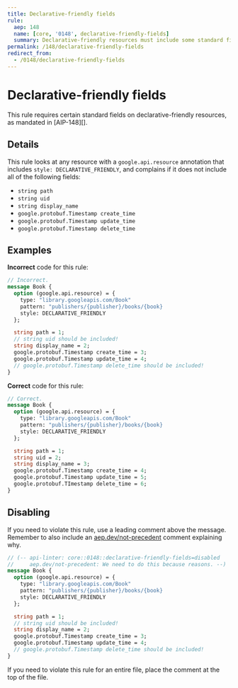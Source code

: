 ```yaml
---
title: Declarative-friendly fields
rule:
  aep: 148
  name: [core, '0148', declarative-friendly-fields]
  summary: Declarative-friendly resources must include some standard fields.
permalink: /148/declarative-friendly-fields
redirect_from:
  - /0148/declarative-friendly-fields
---
```


# Declarative-friendly fields

This rule requires certain standard fields on declarative-friendly resources,
as mandated in [AIP-148][].

## Details

This rule looks at any resource with a `google.api.resource` annotation that
includes `style: DECLARATIVE_FRIENDLY`, and complains if it does not include
all of the following fields:

- `string path`
- `string uid`
- `string display_name`
- `google.protobuf.Timestamp create_time`
- `google.protobuf.Timestamp update_time`
- `google.protobuf.Timestamp delete_time`

## Examples

**Incorrect** code for this rule:

```proto
// Incorrect.
message Book {
  option (google.api.resource) = {
    type: "library.googleapis.com/Book"
    pattern: "publishers/{publisher}/books/{book}
    style: DECLARATIVE_FRIENDLY
  };

  string path = 1;
  // string uid should be included!
  string display_name = 2;
  google.protobuf.Timestamp create_time = 3;
  google.protobuf.Timestamp update_time = 4;
  // google.protobuf.Timestamp delete_time should be included!
}
```

**Correct** code for this rule:

```proto
// Correct.
message Book {
  option (google.api.resource) = {
    type: "library.googleapis.com/Book"
    pattern: "publishers/{publisher}/books/{book}
    style: DECLARATIVE_FRIENDLY
  };

  string path = 1;
  string uid = 2;
  string display_name = 3;
  google.protobuf.Timestamp create_time = 4;
  google.protobuf.Timestamp update_time = 5;
  google.protobuf.TImestamp delete_time = 6;
}
```

## Disabling

If you need to violate this rule, use a leading comment above the message.
Remember to also include an [aep.dev/not-precedent][] comment explaining why.

```proto
// (-- api-linter: core::0148::declarative-friendly-fields=disabled
//     aep.dev/not-precedent: We need to do this because reasons. --)
message Book {
  option (google.api.resource) = {
    type: "library.googleapis.com/Book"
    pattern: "publishers/{publisher}/books/{book}
    style: DECLARATIVE_FRIENDLY
  };

  string path = 1;
  // string uid should be included!
  string display_name = 2;
  google.protobuf.Timestamp create_time = 3;
  google.protobuf.Timestamp update_time = 4;
  // google.protobuf.Timestamp delete_time should be included!
}
```

If you need to violate this rule for an entire file, place the comment at the
top of the file.

[aep-148]: https://aep.dev/148
[aep.dev/not-precedent]: https://aep.dev/not-precedent
